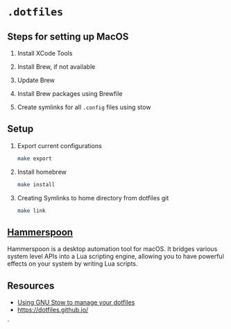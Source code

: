# `.dotfiles`

## Steps for setting up MacOS

1. Install XCode Tools

2. Install Brew, if not available

3. Update Brew

4. Install Brew packages using Brewfile

5. Create symlinks for all `.config` files using stow

## Setup

1. Export current configurations

    ```bash
    make export
    ```

2. Install homebrew

    ```bash
    make install
    ```

3. Creating Symlinks to home directory from dotfiles git

    ```bash
    make link
    ```

## [Hammerspoon](https://www.hammerspoon.org/)

Hammerspoon is a desktop automation tool for macOS. It bridges various system level APIs into a Lua scripting engine, allowing you to have powerful effects on your system by writing Lua scripts.

## Resources

- [Using GNU Stow to manage your dotfiles](http://brandon.invergo.net/news/2012-05-26-using-gnu-stow-to-manage-your-dotfiles.html)
- <https://dotfiles.github.io/>

`
